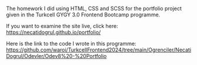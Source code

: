 The homework I did using HTML, CSS and SCSS for the portfolio project given in the Turkcell GYGY 3.0 Frontend Bootcamp programme.

If you want to examine the site live, click here: https://necatidogrul.github.io/portfolio/

Here is the link to the code I wrote in this programme:  https://github.com/waroi/TurkcellFrontend2024/tree/main/Ogrenciler/NecatiDogrul/Odevler/Odev8%20-%20Portfolio

